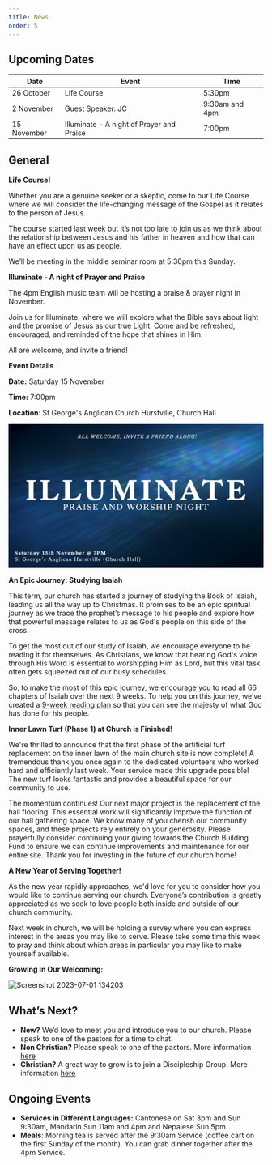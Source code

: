 ```yaml
---
title: News
order: 5
---
```


## Upcoming Dates

| Date | Event | Time |
| ---- | ---- | ---- |
| 26 October | Life Course | 5:30pm |
| 2 November | Guest Speaker: JC | 9:30am and 4pm |
| 15 November | Illuminate - A night of Prayer and Praise | 7:00pm |

## General
**Life Course!**

Whether you are a genuine seeker or a skeptic, come to our Life Course where we will consider the life-changing message of the Gospel as it relates to the person of Jesus.

The course started last week but it’s not too late to join us as we think about the relationship between Jesus and his father in heaven and how that can have an effect upon us as people. 

We’ll be meeting in the middle seminar room at 5:30pm this Sunday. 


**Illuminate - A night of Prayer and Praise**

The 4pm English music team will be hosting a praise & prayer night in November.

Join us for Illuminate, where we will explore what the Bible says about light and the promise of Jesus as our true Light. Come and be refreshed, encouraged, and reminded of the hope that shines in Him.

All are welcome, and invite a friend!

**Event Details**

**Date:** Saturday 15 November

**Time:** 7:00pm

**Location**: St George's Anglican Church Hurstville, Church Hall

![Illuminate](https://github.com/stgeorgeshurstville/bulletin/blob/dc8c1bc1762663fa2114c193276f41465e2a1d4a/images/Illuminate.png)

**An Epic Journey: Studying Isaiah**

This term, our church has started a journey of studying the Book of Isaiah, leading us all the way up to Christmas. It promises to be an epic spiritual journey as we trace the prophet’s message to his people and explore how that powerful message relates to us as God's people on this side of the cross.

To get the most out of our study of Isaiah, we encourage everyone to be reading it for themselves. As Christians, we know that hearing God's voice through His Word is essential to worshipping Him as Lord, but this vital task often gets squeezed out of our busy schedules.

So, to make the most of this epic journey, we encourage you to read all 66 chapters of Isaiah over the next 9 weeks. To help you on this journey, we’ve created a [9-week reading plan](https://www.canva.com/design/DAG16YkibTQ/h1WDqF08taLnE5OVQGcaVA/view?utm_content=DAG16YkibTQ&utm_campaign=designshare&utm_medium=link2&utm_source=uniquelinks&utlId=h659a985df1) so that you can see the majesty of what God has done for his people.

**Inner Lawn Turf (Phase 1) at Church is Finished!**

We're thrilled to announce that the first phase of the artificial turf replacement on the inner lawn of the main church site is now complete! A tremendous thank you once again to the dedicated volunteers who worked hard and efficiently last week. Your service made this upgrade possible! The new turf looks fantastic and provides a beautiful space for our community to use.

The momentum continues! Our next major project is the replacement of the hall flooring. This essential work will significantly improve the function of our hall gathering space. We know many of you cherish our community spaces, and these projects rely entirely on your generosity. Please prayerfully consider continuing your giving towards the Church Building Fund to ensure we can continue improvements and maintenance for our entire site. Thank you for investing in the future of our church home!


**A New Year of Serving Together!**

As the new year rapidly approaches, we'd love for you to consider how you would like to continue serving our church. Everyone’s contribution is greatly appreciated as we seek to love people both inside and outside of our church community. 

Next week in church, we will be holding a survey where you can express interest in the areas you may like to serve. Please take some time this week to pray and think about which areas in particular you may like to make yourself available.


**Growing in Our Welcoming:**
  
  <img width="236" alt="Screenshot 2023-07-01 134203" src="https://github.com/stgeorgeshurstville/bulletin/assets/119166299/b540ac1c-0ba4-481e-90a5-5464939f7e4c">


## What’s Next?
- **New?** We’d love to meet you and introduce you to our church. Please speak to one of the pastors for a time to chat. 
- **Non Christian?** Please speak to one of the pastors. More information [here](https://stgeorgeshurstville.org.au/lets-talk-about-christianity)
- **Christian?** A great way to grow is to join a Discipleship Group. More information [here](https://stgeorgeshurstville.org.au/discipleship-groups)

## Ongoing Events
- **Services in Different Languages:** Cantonese on Sat 3pm and Sun 9:30am, Mandarin Sun 11am and 4pm and Nepalese Sun 5pm. 
- **Meals**: Morning tea is served after the 9:30am Service (coffee cart on the first Sunday of the month). You can grab dinner together after the 4pm Service.

